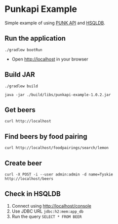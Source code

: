 # Punkapi Example

Simple example of using [PUNK API](https://punkapi.com) and [HSQLDB](http://hsqldb.org).

## Run the application

```
./gradlew bootRun
```

+ Open [http://localhost](http://localhost) in your browser

## Build JAR

```
./gradlew build
```

```
java -jar ./build/libs/punkapi-example-1.0.2.jar
```

## Get beers

```
curl http://localhost
```

## Find beers by food pairing

```
curl http://localhost/foodpairings/search/lemon
```

## Create beer

```
curl -X POST -i --user admin:admin -d name=Tyskie http://localhost/beers
```

## Check in HSQLDB

1. Connect using [http://localhost/console](http://localhost/console)
2. Use JDBC URL `jdbc:h2:mem:app_db`
3. Run the query `SELECT * FROM BEER`